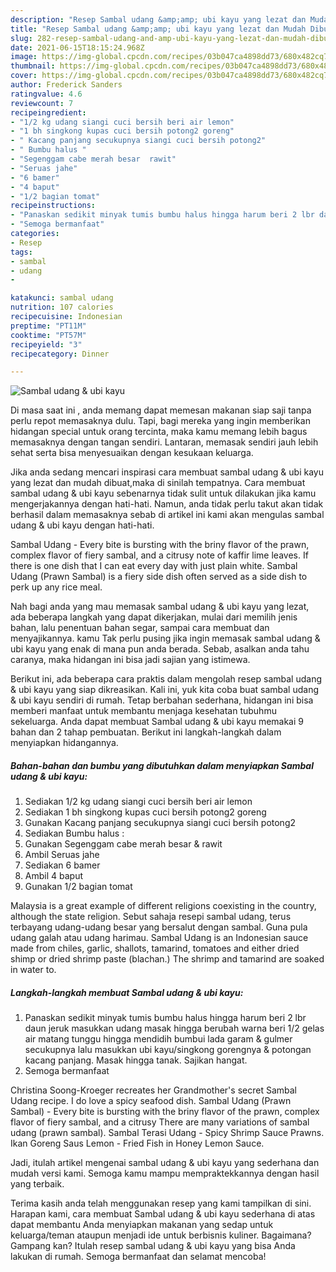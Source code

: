 ```yaml
---
description: "Resep Sambal udang &amp;amp; ubi kayu yang lezat dan Mudah Dibuat"
title: "Resep Sambal udang &amp;amp; ubi kayu yang lezat dan Mudah Dibuat"
slug: 282-resep-sambal-udang-and-amp-ubi-kayu-yang-lezat-dan-mudah-dibuat
date: 2021-06-15T18:15:24.968Z
image: https://img-global.cpcdn.com/recipes/03b047ca4898dd73/680x482cq70/sambal-udang-ubi-kayu-foto-resep-utama.jpg
thumbnail: https://img-global.cpcdn.com/recipes/03b047ca4898dd73/680x482cq70/sambal-udang-ubi-kayu-foto-resep-utama.jpg
cover: https://img-global.cpcdn.com/recipes/03b047ca4898dd73/680x482cq70/sambal-udang-ubi-kayu-foto-resep-utama.jpg
author: Frederick Sanders
ratingvalue: 4.6
reviewcount: 7
recipeingredient:
- "1/2 kg udang siangi cuci bersih beri air lemon"
- "1 bh singkong kupas cuci bersih potong2 goreng"
- " Kacang panjang secukupnya siangi cuci bersih potong2"
- " Bumbu halus "
- "Segenggam cabe merah besar  rawit"
- "Seruas jahe"
- "6 bamer"
- "4 baput"
- "1/2 bagian tomat"
recipeinstructions:
- "Panaskan sedikit minyak tumis bumbu halus hingga harum beri 2 lbr daun jeruk masukkan udang masak hingga berubah warna beri 1/2 gelas air matang tunggu hingga mendidih bumbui lada garam &amp; gulmer secukupnya lalu masukkan ubi kayu/singkong gorengnya &amp; potongan kacang panjang. Masak hingga tanak. Sajikan hangat."
- "Semoga bermanfaat"
categories:
- Resep
tags:
- sambal
- udang
- 

katakunci: sambal udang  
nutrition: 107 calories
recipecuisine: Indonesian
preptime: "PT11M"
cooktime: "PT57M"
recipeyield: "3"
recipecategory: Dinner

---
```



![Sambal udang &amp; ubi kayu](https://img-global.cpcdn.com/recipes/03b047ca4898dd73/680x482cq70/sambal-udang-ubi-kayu-foto-resep-utama.jpg)

Di masa  saat ini , anda memang dapat memesan makanan siap saji tanpa perlu repot memasaknya dulu. Tapi, bagi mereka yang ingin memberikan hidangan special untuk orang tercinta, maka kamu memang lebih bagus memasaknya dengan tangan sendiri. Lantaran, memasak sendiri jauh lebih sehat serta bisa menyesuaikan dengan kesukaan keluarga.

Jika anda sedang mencari inspirasi cara membuat sambal udang &amp; ubi kayu yang lezat dan mudah dibuat,maka di sinilah tempatnya. Cara membuat sambal udang &amp; ubi kayu  sebenarnya tidak sulit untuk dilakukan jika kamu mengerjakannya dengan hati-hati. Namun, anda tidak perlu takut akan tidak berhasil dalam memasaknya 
sebab di artikel ini kami akan mengulas sambal udang &amp; ubi kayu dengan hati-hati.  

Sambal Udang - Every bite is bursting with the briny flavor of the prawn, complex flavor of fiery sambal, and a citrusy note of kaffir lime leaves. If there is one dish that I can eat every day with just plain white. Sambal Udang (Prawn Sambal) is a fiery side dish often served as a side dish to perk up any rice meal.

Nah bagi anda yang mau memasak sambal udang &amp; ubi kayu yang lezat, ada beberapa langkah yang dapat dikerjakan, mulai dari memilih jenis bahan, lalu penentuan bahan segar, sampai cara membuat dan menyajikannya. kamu Tak perlu pusing jika ingin memasak sambal udang &amp; ubi kayu yang enak di mana pun anda berada. Sebab, asalkan anda  tahu caranya, maka hidangan ini bisa jadi sajian yang istimewa.

Berikut ini, ada beberapa cara praktis  dalam mengolah resep sambal udang &amp; ubi kayu yang siap dikreasikan. Kali ini, yuk kita coba buat sambal udang &amp; ubi kayu sendiri di rumah. Tetap berbahan sederhana, hidangan ini bisa memberi manfaat untuk membantu menjaga kesehatan tubuhmu sekeluarga. Anda dapat membuat Sambal udang &amp; ubi kayu memakai 9 bahan dan 2 tahap pembuatan. Berikut ini langkah-langkah dalam menyiapkan hidangannya.

<!--inarticleads1-->

##### Bahan-bahan dan bumbu yang dibutuhkan dalam menyiapkan Sambal udang &amp; ubi kayu:

1. Sediakan 1/2 kg udang siangi cuci bersih beri air lemon
1. Sediakan 1 bh singkong kupas cuci bersih potong2 goreng
1. Gunakan  Kacang panjang secukupnya siangi cuci bersih potong2
1. Sediakan  Bumbu halus :
1. Gunakan Segenggam cabe merah besar &amp; rawit
1. Ambil Seruas jahe
1. Sediakan 6 bamer
1. Ambil 4 baput
1. Gunakan 1/2 bagian tomat


Malaysia is a great example of different religions coexisting in the country, although the state religion. Sebut sahaja resepi sambal udang, terus terbayang udang-udang besar yang bersalut dengan sambal. Guna pula udang galah atau udang harimau. Sambal Udang is an Indonesian sauce made from chiles, garlic, shallots, tamarind, tomatoes and either dried shimp or dried shrimp paste (blachan.) The shrimp and tamarind are soaked in water to. 

<!--inarticleads2-->

##### Langkah-langkah membuat Sambal udang &amp; ubi kayu:

1. Panaskan sedikit minyak tumis bumbu halus hingga harum beri 2 lbr daun jeruk masukkan udang masak hingga berubah warna beri 1/2 gelas air matang tunggu hingga mendidih bumbui lada garam &amp; gulmer secukupnya lalu masukkan ubi kayu/singkong gorengnya &amp; potongan kacang panjang. Masak hingga tanak. Sajikan hangat.
1. Semoga bermanfaat


Christina Soong-Kroeger recreates her Grandmother&#39;s secret Sambal Udang recipe. I do love a spicy seafood dish. Sambal Udang (Prawn Sambal) - Every bite is bursting with the briny flavor of the prawn, complex flavor of fiery sambal, and a citrusy There are many variations of sambal udang (prawn sambal). Sambal Terasi Udang - Spicy Shrimp Sauce Prawns. Ikan Goreng Saus Lemon - Fried Fish in Honey Lemon Sauce. 

Jadi, itulah artikel mengenai  sambal udang &amp; ubi kayu  yang sederhana dan mudah versi kami. Semoga kamu mampu mempraktekkannya dengan hasil yang terbaik. 

Terima kasih anda telah menggunakan resep yang kami tampilkan di sini. Harapan kami, cara membuat  Sambal udang &amp; ubi kayu sederhana di atas dapat membantu Anda menyiapkan makanan yang sedap untuk keluarga/teman ataupun menjadi ide untuk berbisnis kuliner. Bagaimana? Gampang kan? Itulah resep sambal udang &amp; ubi kayu yang bisa Anda lakukan di rumah. Semoga bermanfaat dan selamat mencoba!

